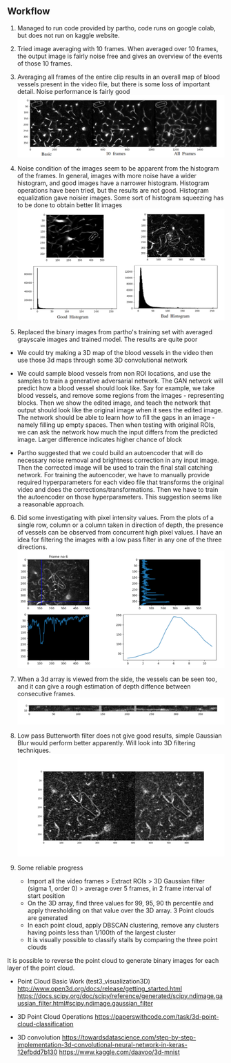 ## Workflow

1. Managed to run code provided by partho, code runs on google colab, but does not run on kaggle website.

2. Tried image averaging with 10 frames. When averaged over 10 frames, the output image is fairly noise free and gives an overview of the events of those 10 frames.

3. Averaging all frames of the entire clip results in an overall map of blood vessels present in the video file, but there is some loss of important detail. Noise performance is fairly good
![image_1](screenshots/average_effect.png)

4. Noise condition of the images seem to be apparent from the histogram of the frames. In general, images with more noise have a wider histogram, and good images have a narrower histogram. Histogram operations have been tried, but the results are not good. Histogram equalization gave noisier images. Some sort of histogram squeezing has to be done to obtain better lit images
![image_2](screenshots/histogram_analysis.png)

5. Replaced the binary images from partho's training set with averaged grayscale images and trained model. The results are quite poor
	
- We could try making a 3D map of the blood vessels in the video then use those 3d maps through some 3D convolutional network

- We could sample blood vessels from non ROI locations, and use the samples to train a generative adversarial network. The GAN network will predict how a blood vessel should look like. Say for example, we take blood vessels, and remove some regions from the images - representing blocks. Then we show the edited image,  and teach the network that output should look like the original image when it sees the edited image. The network should be able to learn how to fill the gaps in an image - namely filling up empty spaces. Then when testing with original ROIs, we can ask the network how much the input differs from the predicted image. Larger difference indicates higher chance of block

- Partho suggested that we could build an autoencoder that will do necessary noise removal and brightness correction in any input image. Then the corrected image will be used to train the final stall catching network. For training the autoencoder, we have to manually provide required hyperparameters for each video file that transforms the original video and does the corrections/transformations. Then we have to train the autoencoder on those hyperparameters. This suggestion seems like a reasonable approach. 

6. Did some investigating with pixel intensity values. From the plots of a single row, column or a column taken in direction of depth, the presence of vessels can be observed from concurrent high pixel values. I have an idea for filtering the images with a low pass filter in any one of the three directions.
![image_3](screenshots/pixel_intensity.png)

7. When a 3d array is viewed from the side, the vessels can be seen too, and it can give a rough estimation of depth diffence between consecutive frames.
![image_4](screenshots/side_view.png)

8. Low pass Butterworth filter does not give good results, simple Gaussian Blur would perform better apparently. Will look into 3D filtering techniques.
![image_5](screenshots/filter1D.png)

9. Some reliable progress

    - Import all the video frames > Extract ROIs > 3D Gaussian filter (sigma 1, order 0) > average over 5 frames, in 2 frame interval of start position
    - On the 3D array, find three values for 99, 95, 90 th percentile and apply thresholding on that value over the 3D array. 3 Point clouds are generated
    - In each point cloud, apply DBSCAN clustering, remove any clusters having points less than 1/100th of the largest cluster
    - It is visually possible to classify stalls by comparing the three point clouds

It is possible to reverse the point cloud to generate binary images for each layer of the point cloud.


- Point Cloud Basic Work (test3_visualization3D)
http://www.open3d.org/docs/release/getting_started.html
https://docs.scipy.org/doc/scipy/reference/generated/scipy.ndimage.gaussian_filter.html#scipy.ndimage.gaussian_filter

- 3D Point Cloud Operations
https://paperswithcode.com/task/3d-point-cloud-classification

- 3D convolution
https://towardsdatascience.com/step-by-step-implementation-3d-convolutional-neural-network-in-keras-12efbdd7b130
https://www.kaggle.com/daavoo/3d-mnist